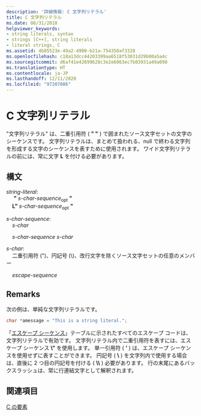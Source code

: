 ```yaml
---
description: '詳細情報: C 文字列リテラル'
title: C 文字列リテラル
ms.date: 08/31/2018
helpviewer_keywords:
- string literals, syntax
- strings [C++], string literals
- literal strings, C
ms.assetid: 4b05523e-49a2-4900-b21a-754350af3328
ms.openlocfilehash: c18a13dcc44203399aa6518f53031d29b00a5a4c
ms.sourcegitcommit: d6af41e42699628c3e2e6063ec7b03931a49a098
ms.translationtype: HT
ms.contentlocale: ja-JP
ms.lasthandoff: 12/11/2020
ms.locfileid: "97207086"
---
```

# <a name="c-string-literals"></a>C 文字列リテラル

"文字列リテラル" は、二重引用符 ( **" "** ) で囲まれたソース文字セットの文字のシーケンスです。 文字列リテラルは、まとめて扱われる、null で終わる文字列を形成する文字のシーケンスを表すために使用されます。 ワイド文字列リテラルの前には、常に文字 **L** を付ける必要があります。

## <a name="syntax"></a>構文

*string-literal*:<br/>
&nbsp;&nbsp;&nbsp;&nbsp; **"** *s-char-sequence*<sub>opt</sub> **"**<br/>
&nbsp;&nbsp;&nbsp;&nbsp;**L"** *s-char-sequence*<sub>opt</sub> **"**

*s-char-sequence*:<br/>
&nbsp;&nbsp;&nbsp;&nbsp;*s-char*

&nbsp;&nbsp;&nbsp;&nbsp;*s-char-sequence* *s-char*

*s-char*:<br/>
&nbsp;&nbsp;&nbsp;&nbsp;二重引用符 (")、円記号 (\\)、改行文字を除くソース文字セットの任意のメンバー

&nbsp;&nbsp;&nbsp;&nbsp;*escape-sequence*

## <a name="remarks"></a>Remarks

次の例は、単純な文字列リテラルです。

```C
char *amessage = "This is a string literal.";
```

「[エスケープ シーケンス](../c-language/escape-sequences.md)」テーブルに示されたすべてのエスケープ コードは、文字列リテラルで有効です。 文字列リテラル内で二重引用符を表すには、エスケープ シーケンス **\\"** を使用します。 単一引用符 ( **'** ) は、エスケープ シーケンスを使用せずに表すことができます。 円記号 ( **\\** ) を文字列内で使用する場合は、直後に 2 つ目の円記号を付ける ( **\\\\** ) 必要があります。 行の末尾にあるバックスラッシュは、常に行連結文字として解釈されます。

## <a name="see-also"></a>関連項目

[C の要素](../c-language/elements-of-c.md)
